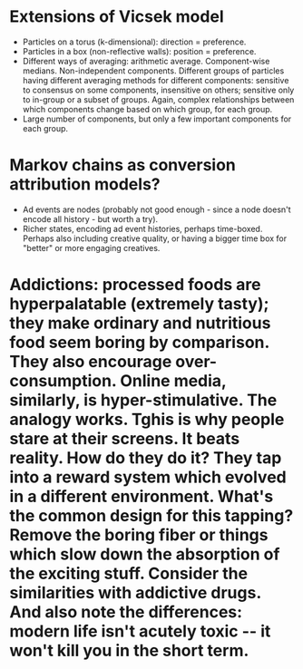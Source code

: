 # Extensions of Vicsek model

* Particles on a torus (k-dimensional): direction = preference.
* Particles in a box (non-reflective walls): position = preference.
* Different ways of averaging: arithmetic average. Component-wise medians. Non-independent components. Different groups of particles having different averaging methods for different components: sensitive to consensus on some components, insensitive on others; sensitive only to in-group or a subset of groups. Again, complex relationships between which components change based on which group, for each group.
* Large number of components, but only a few important components for each group.

# Markov chains as conversion attribution models?

* Ad events are nodes (probably not good enough - since a node doesn't encode all history - but worth a try).
* Richer states, encoding ad event histories, perhaps time-boxed. Perhaps also including creative quality, or having a bigger time box for "better" or more engaging creatives.

# Addictions: processed foods are hyperpalatable (extremely tasty); they make ordinary and nutritious food seem boring by comparison. They also encourage over-consumption. Online media, similarly, is hyper-stimulative. The analogy works. Tghis is why people stare at their screens. It beats reality. How do they do it? They tap into a reward system which evolved in a different environment. What's the common design for this tapping? Remove the boring fiber or things which slow down the absorption of the exciting stuff. Consider the similarities with addictive drugs. And also note the differences: modern life isn't acutely toxic -- it won't kill you in the short term.
